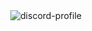 <div align="center">
<img herf="https://discord.com/users/753306468156964924" src="https://lanyard.cnrad.dev/api/753306468156964924" alt="discord-profile">
</div>
